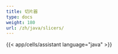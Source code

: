```yaml
---
title: 切片器
type: docs
weight: 180
url: /zh/java/slicers/
---
```

{{< app/cells/assistant language="java" >}}
